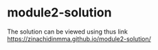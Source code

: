 # module2-solution
The solution can be viewed using thus link https://zinachidinmma.github.io/module2-solution/
